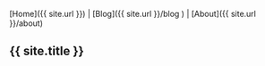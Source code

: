 [Home]({{ site.url }}) | [Blog]({{ site.url }}/blog ) | [About]({{ site.url }}/about)
## {{ site.title }} 
